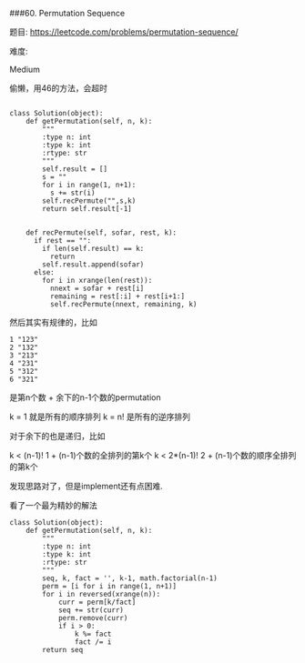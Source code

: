 ###60. Permutation Sequence

题目:
<https://leetcode.com/problems/permutation-sequence/>


难度:

Medium 



偷懒，用46的方法，会超时

```

class Solution(object):
    def getPermutation(self, n, k):
        """
        :type n: int
        :type k: int
        :rtype: str
        """
        self.result = []
        s = ""
        for i in range(1, n+1):
          s += str(i)
        self.recPermute("",s,k)
        return self.result[-1]
        

    def recPermute(self, sofar, rest, k):
      if rest == "":
        if len(self.result) == k:
          return
        self.result.append(sofar)
      else:
        for i in xrange(len(rest)):
          nnext = sofar + rest[i]
          remaining = rest[:i] + rest[i+1:]
          self.recPermute(nnext, remaining, k)
```


然后其实有规律的，比如

```
1 "123"
2 "132"
3 "213"
4 "231"
5 "312"
6 "321"
```

是第n个数 + 余下的n-1个数的permutation


k = 1 就是所有的顺序排列
k = n! 是所有的逆序排列

对于余下的也是递归，比如


k < (n-1)!  1 + (n-1)个数的全排列的第k个
k < 2*(n-1)! 2 + (n-1)个数的顺序全排列的第k个


发现思路对了，但是implement还有点困难.

看了一个最为精妙的解法

```
class Solution(object):
    def getPermutation(self, n, k):
        """
        :type n: int
        :type k: int
        :rtype: str
        """
        seq, k, fact = '', k-1, math.factorial(n-1)
        perm = [i for i in range(1, n+1)]
        for i in reversed(xrange(n)):
            curr = perm[k/fact]
            seq += str(curr)
            perm.remove(curr)
            if i > 0:
                k %= fact
                fact /= i
        return seq
```


